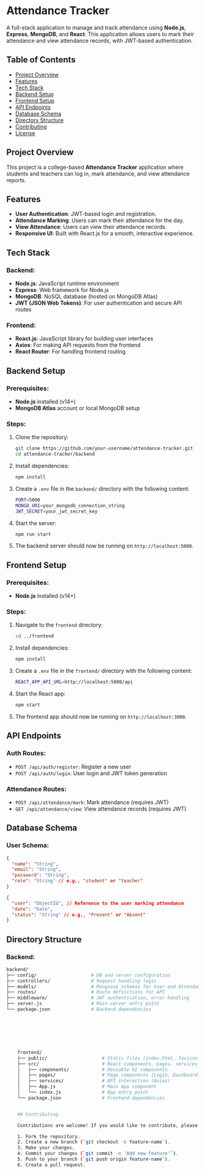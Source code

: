 # Attendance Tracker

A full-stack application to manage and track attendance using **Node.js**, **Express**, **MongoDB**, and **React**. This application allows users to mark their attendance and view attendance records, with JWT-based authentication.

## Table of Contents
- [Project Overview](#project-overview)
- [Features](#features)
- [Tech Stack](#tech-stack)
- [Backend Setup](#backend-setup)
- [Frontend Setup](#frontend-setup)
- [API Endpoints](#api-endpoints)
- [Database Schema](#database-schema)
- [Directory Structure](#directory-structure)
- [Contributing](#contributing)
- [License](#license)

## Project Overview
This project is a college-based **Attendance Tracker** application where students and teachers can log in, mark attendance, and view attendance reports.

## Features
- **User Authentication**: JWT-based login and registration.
- **Attendance Marking**: Users can mark their attendance for the day.
- **View Attendance**: Users can view their attendance records.
- **Responsive UI**: Built with React.js for a smooth, interactive experience.

## Tech Stack

### Backend:
- **Node.js**: JavaScript runtime environment
- **Express**: Web framework for Node.js
- **MongoDB**: NoSQL database (hosted on MongoDB Atlas)
- **JWT (JSON Web Tokens)**: For user authentication and secure API routes

### Frontend:
- **React.js**: JavaScript library for building user interfaces
- **Axios**: For making API requests from the frontend
- **React Router**: For handling frontend routing

## Backend Setup

### Prerequisites:
- **Node.js** installed (v14+)
- **MongoDB Atlas** account or local MongoDB setup

### Steps:
1. Clone the repository:
    ```bash
    git clone https://github.com/your-username/attendance-tracker.git
    cd attendance-tracker/backend
    ```

2. Install dependencies:
    ```bash
    npm install
    ```

3. Create a `.env` file in the `backend/` directory with the following content:
    ```bash
    PORT=5000
    MONGO_URI=your_mongodb_connection_string
    JWT_SECRET=your_jwt_secret_key
    ```

4. Start the server:
    ```bash
    npm run start
    ```

5. The backend server should now be running on `http://localhost:5000`.

## Frontend Setup

### Prerequisites:
- **Node.js** installed (v14+)

### Steps:
1. Navigate to the `frontend` directory:
    ```bash
    cd ../frontend
    ```

2. Install dependencies:
    ```bash
    npm install
    ```

3. Create a `.env` file in the `frontend/` directory with the following content:
    ```bash
    REACT_APP_API_URL=http://localhost:5000/api
    ```

4. Start the React app:
    ```bash
    npm start
    ```

5. The frontend app should now be running on `http://localhost:3000`.

## API Endpoints

### Auth Routes:
- `POST /api/auth/register`: Register a new user
- `POST /api/auth/login`: User login and JWT token generation

### Attendance Routes:
- `POST /api/attendance/mark`: Mark attendance (requires JWT)
- `GET /api/attendance/view`: View attendance records (requires JWT)

## Database Schema

### User Schema:
```json
{
  "name": "String",
  "email": "String",
  "password": "String",
  "role": "String" // e.g., "student" or "teacher"
}

{
  "user": "ObjectId", // Reference to the user marking attendance
  "date": "Date",
  "status": "String" // e.g., "Present" or "Absent"
}
```
## Directory Structure

### Backend:
```bash
backend/
├── config/                    # DB and server configuration
├── controllers/               # Request handling logic
├── models/                    # Mongoose schemas for User and Attendance
├── routes/                    # Route definitions for API
├── middleware/                # JWT authentication, error handling
├── server.js                  # Main server entry point
└── package.json               # Backend dependencies







    frontend/
    ├── public/                    # Static files (index.html, favicon)
    ├── src/                       # React components, pages, services
    │   ├── components/            # Reusable UI components
    │   ├── pages/                 # Page components (Login, Dashboard)
    │   ├── services/              # API interaction (Axios)
    │   ├── App.js                 # Main App component
    │   └── index.js               # App entry point
    └── package.json               # Frontend dependencies


    ## Contributing

    Contributions are welcome! If you would like to contribute, please follow these steps:

    1. Fork the repository.
    2. Create a new branch (`git checkout -b feature-name`).
    3. Make your changes.
    4. Commit your changes (`git commit -m 'Add new feature'`).
    5. Push to your branch (`git push origin feature-name`).
    6. Create a pull request.
```
